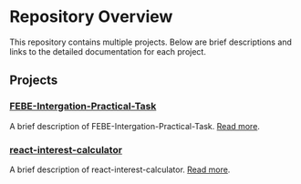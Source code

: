 # Repository Overview

This repository contains multiple projects. Below are brief descriptions and links to the detailed documentation for each project.

## Projects

### [FEBE-Intergation-Practical-Task](FEBE-Intergation-Practical-Task/README.md)
A brief description of FEBE-Intergation-Practical-Task. [Read more](FEBE-Intergation-Practical-Task/README.md).

### [react-interest-calculator](react-interest-calculator/README.md)
A brief description of react-interest-calculator. [Read more](react-interest-calculator/README.md).



